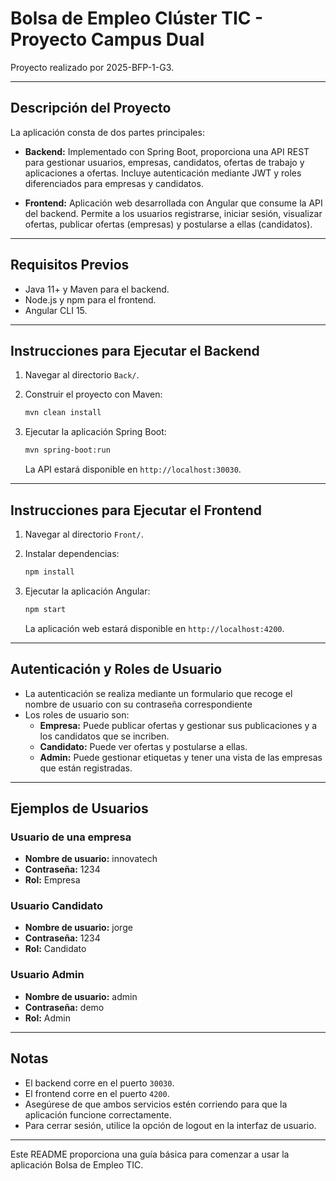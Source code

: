 # Bolsa de Empleo Clúster TIC - Proyecto Campus Dual

Proyecto realizado por 2025-BFP-1-G3.

---

## Descripción del Proyecto

La aplicación consta de dos partes principales:

- **Backend:** Implementado con Spring Boot, proporciona una API REST para gestionar usuarios, empresas, candidatos, ofertas de trabajo y aplicaciones a ofertas. Incluye autenticación mediante JWT y roles diferenciados para empresas y candidatos.

- **Frontend:** Aplicación web desarrollada con Angular que consume la API del backend. Permite a los usuarios registrarse, iniciar sesión, visualizar ofertas, publicar ofertas (empresas) y postularse a ellas (candidatos).

---

## Requisitos Previos

- Java 11+ y Maven para el backend.
- Node.js y npm para el frontend.
- Angular CLI 15.

---

## Instrucciones para Ejecutar el Backend

1. Navegar al directorio `Back/`.
2. Construir el proyecto con Maven:

   ```bash
   mvn clean install
   ```

3. Ejecutar la aplicación Spring Boot:

   ```bash
   mvn spring-boot:run
   ```

   La API estará disponible en `http://localhost:30030`.

---

## Instrucciones para Ejecutar el Frontend

1. Navegar al directorio `Front/`.
2. Instalar dependencias:

   ```bash
   npm install
   ```

3. Ejecutar la aplicación Angular:

   ```bash
   npm start
   ```

   La aplicación web estará disponible en `http://localhost:4200`.

---

## Autenticación y Roles de Usuario

- La autenticación se realiza mediante un formulario que recoge el nombre de usuario con su contraseña correspondiente
- Los roles de usuario son:
  - **Empresa:** Puede publicar ofertas y gestionar sus publicaciones y a los candidatos que se incriben.
  - **Candidato:** Puede ver ofertas y postularse a ellas.
  - **Admin:** Puede gestionar etiquetas y tener una vista de las empresas que están registradas.

---

## Ejemplos de Usuarios

### Usuario de una empresa

- **Nombre de usuario:** innovatech
- **Contraseña:** 1234
- **Rol:** Empresa

### Usuario Candidato

- **Nombre de usuario:** jorge
- **Contraseña:** 1234
- **Rol:** Candidato

### Usuario Admin

- **Nombre de usuario:** admin
- **Contraseña:** demo
- **Rol:** Admin

---

## Notas

- El backend corre en el puerto `30030`.
- El frontend corre en el puerto `4200`.
- Asegúrese de que ambos servicios estén corriendo para que la aplicación funcione correctamente.
- Para cerrar sesión, utilice la opción de logout en la interfaz de usuario.

---

Este README proporciona una guía básica para comenzar a usar la aplicación Bolsa de Empleo TIC.
